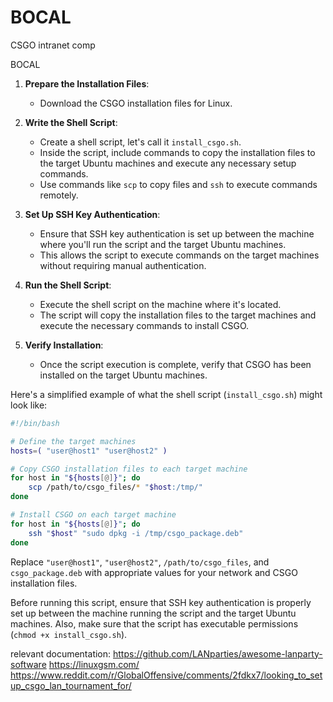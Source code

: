 # BOCAL
CSGO intranet comp


BOCAL

1. **Prepare the Installation Files**:
   - Download the CSGO installation files for Linux.

2. **Write the Shell Script**:
   - Create a shell script, let's call it `install_csgo.sh`.
   - Inside the script, include commands to copy the installation files to the target Ubuntu machines and execute any necessary setup commands.
   - Use commands like `scp` to copy files and `ssh` to execute commands remotely.

3. **Set Up SSH Key Authentication**:
   - Ensure that SSH key authentication is set up between the machine where you'll run the script and the target Ubuntu machines.
   - This allows the script to execute commands on the target machines without requiring manual authentication.

4. **Run the Shell Script**:
   - Execute the shell script on the machine where it's located.
   - The script will copy the installation files to the target machines and execute the necessary commands to install CSGO.

5. **Verify Installation**:
   - Once the script execution is complete, verify that CSGO has been installed on the target Ubuntu machines.

Here's a simplified example of what the shell script (`install_csgo.sh`) might look like:

```bash
#!/bin/bash

# Define the target machines
hosts=( "user@host1" "user@host2" )

# Copy CSGO installation files to each target machine
for host in "${hosts[@]}"; do
    scp /path/to/csgo_files/* "$host:/tmp/"
done

# Install CSGO on each target machine
for host in "${hosts[@]}"; do
    ssh "$host" "sudo dpkg -i /tmp/csgo_package.deb"
done
```

Replace `"user@host1"`, `"user@host2"`, `/path/to/csgo_files`, and `csgo_package.deb` with appropriate values for your network and CSGO installation files.

Before running this script, ensure that SSH key authentication is properly set up between the machine running the script and the target Ubuntu machines. Also, make sure that the script has executable permissions (`chmod +x install_csgo.sh`).


relevant documentation:
https://github.com/LANparties/awesome-lanparty-software
https://linuxgsm.com/
https://www.reddit.com/r/GlobalOffensive/comments/2fdkx7/looking_to_setup_csgo_lan_tournament_for/